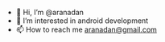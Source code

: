 - 👋 Hi, I’m @aranadan
- 👀 I’m interested in android development
- 📫 How to reach me aranadan@gmail.com
